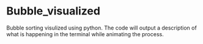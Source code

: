 # Bubble_visualized
Bubble sorting visulized using python.
The code will output a description of what is happening in the terminal while animating the process.
